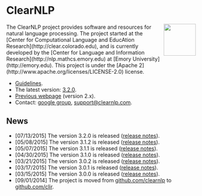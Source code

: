 # ClearNLP

<img align="right" src="http://mathcs.emory.edu/~choi/img/clearnlp-logo.png" width="85" height="85" style="padding-left:5px"/>
The ClearNLP project provides software and resources for natural language processing.  The project started at the [Center for Computational Language and EducAtion Research](http://clear.colorado.edu), and is currently developed by the [Center for Language and Information Research](http://nlp.mathcs.emory.edu) at [Emory University](http://emory.edu).  This project is under the [Apache 2](http://www.apache.org/licenses/LICENSE-2.0) license.

* [Guidelines](https://github.com/clir/clearnlp-guidelines).
* The latest version: [3.2.0](http://search.maven.org/#artifactdetails%7Cedu.emory.clir%7Cclearnlp%7C3.2.0%7Cjar).
* [Previous webpage](http://clearnlp.wikispaces.com) (version 2.x).
* Contact: [google group](https://groups.google.com/forum/?fromgroups#!forum/clearnlp), [support@clearnlp.com](support@clearnlp.com).

## News

* [07/13/2015] The version 3.2.0 is released ([release notes](https://github.com/clir/clearnlp-guidelines/blob/master/md/release/release_notes.md)).
* [05/08/2015] The version 3.1.2 is released ([release notes](https://github.com/clir/clearnlp-guidelines/blob/master/md/release/release_notes.md)).
* [05/07/2015] The version 3.1.1 is released ([release notes](https://github.com/clir/clearnlp-guidelines/blob/master/md/release/release_notes.md)).
* [04/30/2015] The version 3.1.0 is released ([release notes](https://github.com/clir/clearnlp-guidelines/blob/master/md/release/release_notes.md)).
* [03/21/2015] The version 3.0.2 is released ([release notes](https://github.com/clir/clearnlp-guidelines/blob/master/md/release/release_notes.md)).
* [03/17/2015] The version 3.0.1 is released ([release notes](https://github.com/clir/clearnlp-guidelines/blob/master/md/release/release_notes.md)).
* [03/15/2015] The version 3.0.0 is released ([release notes](https://github.com/clir/clearnlp-guidelines/blob/master/md/release/release_notes.md)).
* [09/01/2014] The project is moved from [github.com/clearnlp](http://github.com/clearnlp/) to [github.com/clir](https://github.com/clir/clearnlp).
